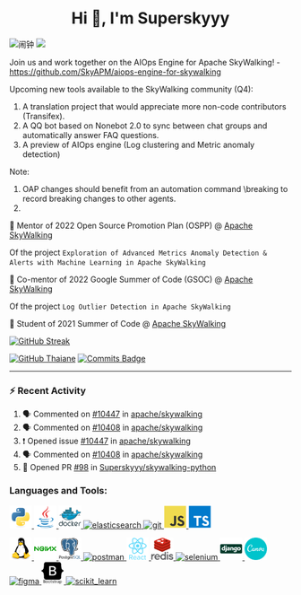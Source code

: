 <!--Introduction -->
<h1 align="center">Hi 👋, I'm Superskyyy</h1>

<!-- TODO: Refactor to https://metrics.lecoq.io/ self-hosted version  https://github.com/lowlighter/metrics#-documentation
 -->
<!-- ![跳跃](https://user-images.githubusercontent.com/26076517/165435948-75aec3ee-8f54-423c-82b2-1b1ab0cafe2d.gif) -->

![闹钟](https://user-images.githubusercontent.com/26076517/165437809-109452ab-334f-42b3-acf5-aa902e883f97.GIF) ![](https://komarev.com/ghpvc/?username=Superskyyy&color=blueviolet)

Join us and work together on the AIOps Engine for Apache SkyWalking! - https://github.com/SkyAPM/aiops-engine-for-skywalking

Upcoming new tools available to the SkyWalking community (Q4):
1. A translation project that would appreciate more non-code contributors (Transifex).
2. A QQ bot based on Nonebot 2.0 to sync between chat groups and automatically answer FAQ questions.
3. A preview of AIOps engine (Log clustering and Metric anomaly detection)

Note:
1. OAP changes should benefit from an automation command \breaking to record breaking changes to other agents.
2. 
:bow_and_arrow: Mentor of 2022 Open Source Promotion Plan (OSPP) @ [Apache SkyWalking](https://github.com/apache/skywalking)

Of the project `Exploration of Advanced Metrics Anomaly Detection & Alerts with Machine Learning in Apache SkyWalking`								

:bow_and_arrow: Co-mentor of 2022 Google Summer of Code (GSOC) @ [Apache SkyWalking](https://github.com/apache/skywalking)

Of the project `Log Outlier Detection in Apache SkyWalking`								

:bow_and_arrow: Student of 2021 Summer of Code @ [Apache SkyWalking](https://github.com/apache/skywalking)

<!--
### Task List

#### SkyWalking-Python
- [ ] Change from kafka/kafka-python to confluent-kafka. 
- [ ] Rewrite monkey patch with Wrapt. - low priority
- [ ] Rewrite web framework plugins with middleware.
- [ ] https://github.com/apache/skywalking-python/pull/167#discussion_r732387359 - pending
- [ ] Automated PyPI test matrix and doc generation - low priority

#### SkyWalking-SWCK
- [ ] Python Agent Injector

#### SkyWalking
- [ ] AIOps pipeline

#### Ideas

- SkyWalking integration with Nonebot2
- CHAOSS analysis of SkyWalking ecosystem
-->
[![GitHub Streak](http://github-readme-streak-stats.herokuapp.com?user=Superskyyy)](https://git.io/streak-stats)

[![GitHub Thaiane](https://img.shields.io/github/followers/Superskyyy?label=follow&style=social)](https://github.com/Superskyyy)
[![Commits Badge](https://badges.pufler.dev/commits/monthly/Superskyyy)](https://badges.pufler.dev)

---

### :zap: Recent Activity

<!--START_SECTION:activity-->
1. 🗣 Commented on [#10447](https://github.com/apache/skywalking/issues/10447) in [apache/skywalking](https://github.com/apache/skywalking)
2. 🗣 Commented on [#10408](https://github.com/apache/skywalking/issues/10408) in [apache/skywalking](https://github.com/apache/skywalking)
3. ❗️ Opened issue [#10447](https://github.com/apache/skywalking/issues/10447) in [apache/skywalking](https://github.com/apache/skywalking)
4. 🗣 Commented on [#10408](https://github.com/apache/skywalking/issues/10408) in [apache/skywalking](https://github.com/apache/skywalking)
5. 💪 Opened PR [#98](https://github.com/Superskyyy/skywalking-python/pull/98) in [Superskyyy/skywalking-python](https://github.com/Superskyyy/skywalking-python)
<!--END_SECTION:activity-->

<!--
---

- 🌱 Currently learning **Golang**

- 👯 Former IBM developer intern

- 💬 My interests - APMs, AIOps, Cloud Native Technologies

- 📫 How to reach me - **Superskyyy@outlook.com**

- ⚡ Fun fact - **Once cracked the internet payment system of a top University**

- 👨‍💻 Fluent in English, Mandarin and Wu Dialect | Experience in language/ game localization.
 
-->
<!--
<a href="https://github.com/Superskyyy/github-readme-stats">
  <img align="center" src="https://github-readme-stats.vercel.app/api?username=Superskyyy&show_icons=true&include_all_commits=true&theme=material-palenight" alt="Yihao Chen's github stats" />
</a>
-->
<h3 align="left">Languages and Tools:</h3>
<p align="left"> 
  <a href="https://www.python.org" target="_blank"> <img src="https://raw.githubusercontent.com/devicons/devicon/master/icons/python/python-original.svg" alt="python" width="40" height="40"/> </a>
  <a href="https://www.java.com" target="_blank"> <img src="https://raw.githubusercontent.com/devicons/devicon/master/icons/java/java-original.svg" alt="java" width="40" height="40"/> </a> 
  <a href="https://www.docker.com/" target="_blank"> <img src="https://raw.githubusercontent.com/devicons/devicon/master/icons/docker/docker-original-wordmark.svg" alt="docker" width="40" height="40"/> </a> 
  <a href="https://www.elastic.co" target="_blank"> <img src="https://www.vectorlogo.zone/logos/elastic/elastic-icon.svg" alt="elasticsearch" width="40" height="40"/> </a> 
  <a href="https://git-scm.com/" target="_blank"> <img src="https://www.vectorlogo.zone/logos/git-scm/git-scm-icon.svg" alt="git" width="40" height="40"/> </a> 
  <a href="https://developer.mozilla.org/en-US/docs/Web/JavaScript" target="_blank"> <img src="https://raw.githubusercontent.com/devicons/devicon/master/icons/javascript/javascript-original.svg" alt="javascript" width="40" height="40"/> </a> 
  <a href="https://www.typescriptlang.org/" target="_blank"> <img src="https://raw.githubusercontent.com/devicons/devicon/master/icons/typescript/typescript-original.svg" alt="typescript" width="40" height="40"/> </a> </p>
  <a href="https://www.linux.org/" target="_blank"> <img src="https://raw.githubusercontent.com/devicons/devicon/master/icons/linux/linux-original.svg" alt="linux" width="40" height="40"/> </a> 
  <a href="https://www.nginx.com" target="_blank"> <img src="https://raw.githubusercontent.com/devicons/devicon/master/icons/nginx/nginx-original.svg" alt="nginx" width="40" height="40"/> </a> 
  <a href="https://www.postgresql.org" target="_blank"> <img src="https://raw.githubusercontent.com/devicons/devicon/master/icons/postgresql/postgresql-original-wordmark.svg" alt="postgresql" width="40" height="40"/> </a> 
  <a href="https://postman.com" target="_blank"> <img src="https://www.vectorlogo.zone/logos/getpostman/getpostman-icon.svg" alt="postman" width="40" height="40"/> </a>  
  <a href="https://reactjs.org/" target="_blank"> <img src="https://raw.githubusercontent.com/devicons/devicon/master/icons/react/react-original-wordmark.svg" alt="react" width="40" height="40"/> </a> 
  <a href="https://redis.io" target="_blank"> <img src="https://raw.githubusercontent.com/devicons/devicon/master/icons/redis/redis-original-wordmark.svg" alt="redis" width="40" height="40"/> </a> 
  <a href="https://www.selenium.dev" target="_blank"> <img src="https://raw.githubusercontent.com/detain/svg-logos/780f25886640cef088af994181646db2f6b1a3f8/svg/selenium-logo.svg" alt="selenium" width="40" height="40"/> </a> 
  <a href="https://www.djangoproject.com/" target="_blank"> <img src="https://raw.githubusercontent.com/devicons/devicon/master/icons/django/django-original.svg" alt="django" width="40" height="40"/> </a> 
  <a href="https://www.canva.com/" target="_blank"> <img src="https://raw.githubusercontent.com/devicons/devicon/master/icons/canva/canva-original.svg" alt="canva" width="40" height="40"/> </a> 
  <a href="https://www.figma.com/" target="_blank"> <img src="https://www.vectorlogo.zone/logos/figma/figma-icon.svg" alt="figma" width="40" height="40"/> </a> 
  <a href="https://getbootstrap.com" target="_blank"> <img src="https://raw.githubusercontent.com/devicons/devicon/master/icons/bootstrap/bootstrap-plain-wordmark.svg" alt="bootstrap" width="40" height="40"/> </a> 
  <a href="https://scikit-learn.org/" target="_blank"> <img src="https://upload.wikimedia.org/wikipedia/commons/0/05/Scikit_learn_logo_small.svg" alt="scikit_learn" width="40" height="40"/> </a> 
  

